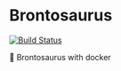 # Brontosaurus

[![Build Status](https://travis-ci.org/SudoDotDog/Brontosaurus.svg?branch=master)](https://travis-ci.org/SudoDotDog/Brontosaurus)

:whale: Brontosaurus with docker
